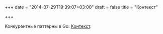 +++
date = "2014-07-29T19:39:07+03:00"
draft = false
title = "Контекст"

+++

<p>Конкурентные&nbsp;паттерны в Go: <a href="http://blog.golang.org/context">Контекст</a>.</p>

